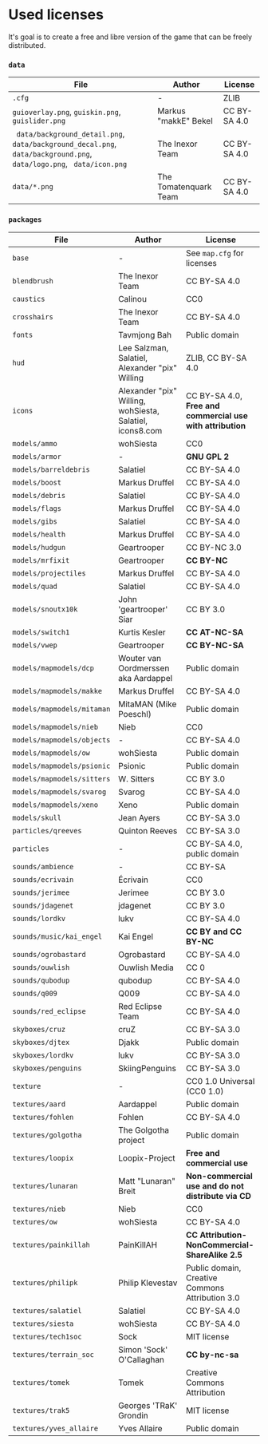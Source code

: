 # Used licenses

It's goal is to create a free and libre version of the game that can be freely distributed.

### `data`

| File | Author | License |
| ---- | ------ | ------- |
| `.cfg` | -    | ZLIB    |
| `guioverlay.png`, `guiskin.png`, `guislider.png` | Markus "makkE" Bekel | CC BY-SA 4.0 |
| ` data/background_detail.png`, ` data/background_decal.png`, ` data/background.png`, ` data/logo.png`, ` data/icon.png` | The Inexor Team | CC BY-SA 4.0 |
| `data/*.png` | The Tomatenquark Team | CC BY-SA 4.0 |

### `packages`

| File | Author | License |
| ---- | ------ | ------- |
| `base` | - | See `map.cfg` for licenses |
| `blendbrush` | The Inexor Team | CC BY-SA 4.0 |
| `caustics` | Calinou | CC0 |
| `crosshairs` | The Inexor Team | CC BY-SA 4.0 |
| `fonts` | Tavmjong Bah | Public domain |
| `hud` | Lee Salzman, Salatiel, Alexander "pix" Willing | ZLIB, CC BY-SA 4.0 |
| `icons` | Alexander "pix" Willing, wohSiesta, Salatiel, icons8.com | CC BY-SA 4.0, **Free and commercial use with attribution** |
| `models/ammo`  | wohSiesta | CC0 |
| `models/armor` | - | **GNU GPL 2** |
| `models/barreldebris` | Salatiel | CC BY-SA 4.0 |
| `models/boost` | Markus Druffel | CC BY-SA 4.0 |
| `models/debris` | Salatiel | CC BY-SA 4.0 |
| `models/flags` | Markus Druffel | CC BY-SA 4.0 |
| `models/gibs` | Salatiel | CC BY-SA 4.0 |
| `models/health` | Markus Druffel | CC BY-SA 4.0 |
| `models/hudgun` | Geartrooper | CC BY-NC 3.0 |
| `models/mrfixit` | Geartrooper | **CC BY-NC** |
| `models/projectiles` | Markus Druffel | CC BY-SA 4.0 |
| `models/quad` | Salatiel      | CC BY-SA 4.0 |
| `models/snoutx10k` | John 'geartrooper' Siar | CC BY 3.0 |
| `models/switch1` | Kurtis Kesler | **CC AT-NC-SA** |
| `models/vwep` | Geartrooper | **CC BY-NC-SA** |
| `models/mapmodels/dcp`   | Wouter van Oordmerssen aka Aardappel | Public domain |
| `models/mapmodels/makke` | Markus Druffel | CC BY-SA 4.0 |
| `models/mapmodels/mitaman` | MitaMAN (Mike Poeschl) | Public domain |
| `models/mapmodels/nieb` | Nieb | CC0 |
| `models/mapmodels/objects` | - | CC BY-SA 4.0 |
| `models/mapmodels/ow` | wohSiesta | Public domain |
| `models/mapmodels/psionic` | Psionic | Public domain |
| `models/mapmodels/sitters` | W. Sitters | CC BY 3.0 |
| `models/mapmodels/svarog` | Svarog | CC BY-SA 4.0 |
| `models/mapmodels/xeno` | Xeno | Public domain |
| `models/skull` | Jean Ayers | CC BY-SA 3.0 |
| `particles/qreeves` | Quinton Reeves | CC BY-SA 3.0 |
| `particles` | - | CC BY-SA 4.0, public domain |
| `sounds/ambience` | - | CC BY-SA     |
| `sounds/ecrivain` | Écrivain | CC0 |
| `sounds/jerimee` | Jerimee | CC BY 3.0 |
| `sounds/jdagenet` | jdagenet | CC BY 3.0 |
| `sounds/lordkv` | lukv | CC BY-SA 4.0 |
| `sounds/music/kai_engel` | Kai Engel | **CC BY and CC BY-NC** |
| `sounds/ogrobastard` | Ogrobastard      | CC BY-SA 4.0 |
| `sounds/ouwlish` | Ouwlish Media | CC 0 |
| `sounds/qubodup` | qubodup | CC BY-SA 4.0 |
| `sounds/q009` | Q009 | CC BY-SA 4.0 |
| `sounds/red_eclipse` | Red Eclipse Team | CC BY-SA 4.0 |
| `skyboxes/cruz` | cruZ | CC BY-SA 3.0 |
| `skyboxes/djtex` | Djakk | Public domain |
| `skyboxes/lordkv` | lukv | CC BY-SA 3.0 |
| `skyboxes/penguins` | SkiingPenguins | CC BY-SA 3.0 |
| `texture` | - | CC0 1.0 Universal (CC0 1.0) |
| `textures/aard` | Aardappel | Public domain |
| `textures/fohlen` | Fohlen | CC BY-SA 4.0 |
| `textures/golgotha` | The Golgotha project | Public domain |
| `textures/loopix` | Loopix-Project | **Free and commercial use** |
| `textures/lunaran` | Matt "Lunaran"  Breit | **Non-commercial use and do not distribute via CD** |
| `textures/nieb` | Nieb | CC0 |
| `textures/ow` | wohSiesta | CC BY-SA 4.0 |
| `textures/painkillah` | PainKillAH | **CC Attribution-NonCommercial-ShareAlike 2.5** |
| `textures/philipk` | Philip Klevestav | Public domain, Creative Commons Attribution 3.0 |
| `textures/salatiel` | Salatiel | CC BY-SA 4.0 |
| `textures/siesta`   | wohSiesta | CC BY-SA 4.0 |
| `textures/tech1soc`| Sock | MIT license |
| `textures/terrain_soc` | Simon 'Sock' O'Callaghan | **CC by-nc-sa** |
| `textures/tomek` | Tomek | Creative Commons Attribution |
| `textures/trak5` | Georges 'TRaK' Grondin | MIT license |
| `textures/yves_allaire` | Yves Allaire | Public domain |
